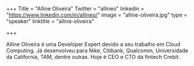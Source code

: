 +++
Title = "Alline Oliveira"
Twitter = "allineo"
linkedin = "https://www.linkedin.com/in/allineo/"
image = "alline-oliveira.jpg"
type = "speaker"
linktitle = "alline-oliveira"

+++

Alline Oliveira é uma Developer Expert devido a seu trabalho em Cloud Computing. Já desenvolveu para Nike, Citibank, Qualcomm, Universidade da California, TAM, dentre outras. Hoje é CEO e CTO da fintech Crebit.